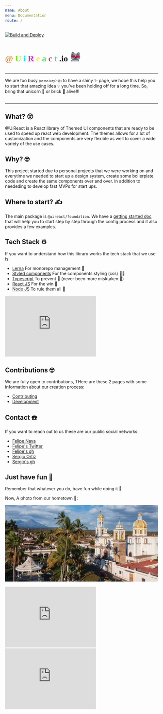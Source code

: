 ```yaml
---
name: About
menu: Documentation
route: /
---
```


[![Build and Deploy](https://github.com/inavac182/uireact/actions/workflows/pipeline.yml/badge.svg)](https://github.com/inavac182/uireact/actions/workflows/pipeline.yml)

<div style="display:flex;align-items:baseline;gap:10px;">
  <h1 style="font-family:Sen;display:inline;">
    <span style="color:#F08B31">@</span>
    <span style="color:#7CE91B">U</span>
    <span style="color:#1BE9D9">i</span>
    <span style="color:#E91BE0">R</span>
    <span style="color:#EDF031">e</span>
    <span style="color:#31F051">a</span>
    <span style="color:#F0314E">c</span>
    <span style="color:#31F096">t</span>
    .io
  </h1>
  <img src="/public/sunglasses_cat.gif" alt="icon" width="30px" />
</div>

<hr />

<span style="font-size:14px" data-nosnippet>
We are too busy <span style="font-size:10px">(or too lazy? 😅)</span> to have a shiny ✨ page, we hope this help you to start that amazing idea 💡 you've been holding off for a long time. So, bring that unicorn 🦄 or brick 🧱 alive!!! 
</span>

<br />
<br />
<hr />

## What? 😲

@UiReact is a React library of Themed UI components that are ready to be used to speed up react web development. The themes allows for a lot of customization and the components are very flexible as well to cover a wide variety of the use cases.

## Why? 🤓

This project started due to personal projects that we were working on and everytime we needed to start up a design system, create some boilerplate code and create the same components over and over. In addition to neededing to develop fast MVPs for start ups.

## Where to start? ✍️

The main package is `@uireact/foundation`. We have a [getting started doc](./getting-started) that will help you to start step by step through the config process and it also provides a few examples.

## Tech Stack ⚙️

If you want to understand how this library works the tech stack that we use is:

- [Lerna](https://lerna.js.org/) <span style="font-size:14px">For monorepo management 🫶</span>
- [Styled components](https://styled-components.com/) <span style="font-size:14px">For the components styling (css) 💅🏿</span>
- [Typescript](https://www.typescriptlang.org/) <span style="font-size:14px">To prevent 🐛 (never been more misktaken 🫠) </span>
- [React JS](https://react.dev/) <span style="font-size:14px">For the win 🥷 </span>
- [Node JS](https://nodejs.org/) <span style="font-size:14px">To rule them all 🦄</span>

<iframe src="https://giphy.com/embed/Dh5q0sShxgp13DwrvG" width="300" height="200" frameBorder="0" class="giphy-embed" allowFullScreen></iframe>

## Contributions 🤓

We are fully open to contributions, THere are these 2 pages with some information about our creation process:

- [Contributing](https://uireact.io/contributing)
- [Development](https://uireact.io/dev)

## Contact ☎️

If you want to reach out to us these are our public social networks:

- [Felipe Nava](https://www.linkedin.com/in/inavac/)
- [Felipe's Twitter](https://twitter.com/FelipeNava92)
- [Felipe's gh](https://github.com/inavac182/)
- [Sergio Ortiz](https://www.linkedin.com/in/sergio-audel-ortiz-gutierrez-1698b158/)
- [Sergio's gh](https://github.com/saudelog)

## Just have fun 🫶

Remember that whatever you do, have fun while doing it 🤗

Now, A photo from our hometown 🤩:

![Volcano](/public/colima.jpg)


<iframe src="https://giphy.com/embed/unxCGmTuBvwo2djRLA" width="300" height="200" frameBorder="0" class="giphy-embed" allowFullScreen></iframe>

<iframe src="https://giphy.com/embed/vzO0Vc8b2VBLi" width="300" height="200" frameBorder="0" class="giphy-embed" allowFullScreen></iframe>